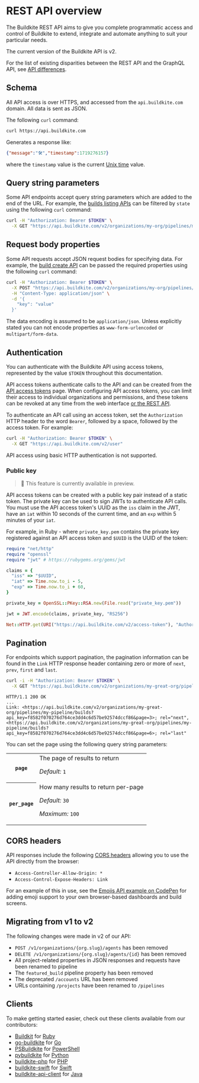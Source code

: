 # REST API overview

The Buildkite REST API aims to give you complete programmatic access and control of Buildkite to extend, integrate and automate anything to suit your particular needs.

The current version of the Buildkite API is v2.

For the list of existing disparities between the REST API and the GraphQL API, see [API differences](/docs/apis/api-differences).

## Schema

All API access is over HTTPS, and accessed from the `api.buildkite.com` domain. All data is sent as JSON.

The following `curl` command:

```bash
curl https://api.buildkite.com
```

Generates a response like:

```json
{"message":"🛠","timestamp":1719276157}
```

where the `timestamp` value is the current [Unix time](https://en.wikipedia.org/wiki/Unix_time) value.

## Query string parameters

Some API endpoints accept query string parameters which are added to the end of the URL. For example, the [builds listing APIs](/docs/api/builds#list-all-builds) can be filtered by `state` using the following `curl` command:

```bash
curl -H "Authorization: Bearer $TOKEN" \
  -X GET "https://api.buildkite.com/v2/organizations/my-org/pipelines/my-pipeline/builds?state=passed"
```

## Request body properties

Some API requests accept JSON request bodies for specifying data. For example, the [build create API](/docs/api/builds#create-a-build) can be passed the required properties using the following `curl` command:

```bash
curl -H "Authorization: Bearer $TOKEN" \
  -X POST "https://api.buildkite.com/v2/organizations/my-org/pipelines/my-pipeline/builds" \
  -H "Content-Type: application/json" \
  -d '{
    "key": "value"
  }'
```

The data encoding is assumed to be `application/json`. Unless explicitly stated you can not encode properties as `www-form-urlencoded` or `multipart/form-data`.

## Authentication

You can authenticate with the Buildkite API using access tokens, represented by the value `$TOKEN` throughout this documentation.

API access tokens authenticate calls to the API and can be created from the <a href="<%= url_helpers.user_access_tokens_url %>" rel="nofollow">API access tokens</a> page. When configuring API access tokens, you can limit their access to individual organizations and permissions, and these tokens can be revoked at any time from the web interface [or the REST API](/docs/apis/rest-api/access-token#revoke-the-current-token).

To authenticate an API call using an access token, set the <code>Authorization</code> HTTP header to the word <code>Bearer</code>, followed by a space, followed by the access token. For example:

```bash
curl -H "Authorization: Bearer $TOKEN" \
  -X GET "https://api.buildkite.com/v2/user"
```

API access using basic HTTP authentication is not supported.

### Public key

> 📘 This feature is currently available in preview.

API access tokens can be created with a public key pair instead of a static token. The private key can be used to sign JWTs to authenticate API calls. You must use the API access token's UUID as the `iss` claim in the JWT, have an `iat` within 10 seconds of the current time, and an `exp` within 5 minutes of your `iat`.

For example, in Ruby - where `private_key.pem` contains the private key registered against an API access token and `$UUID` is the UUID of the token:

```ruby
require "net/http"
require "openssl"
require "jwt" # https://rubygems.org/gems/jwt

claims = {
  "iss" => "$UUID",
  "iat" => Time.now.to_i - 5,
  "exp" => Time.now.to_i + 60,
}

private_key = OpenSSL::PKey::RSA.new(File.read("private_key.pem"))

jwt = JWT.encode(claims, private_key, "RS256")

Net::HTTP.get(URI("https://api.buildkite.com/v2/access-token"), "Authorization" => "Bearer #{jwt}")
```

## Pagination

For endpoints which support pagination, the pagination information can be found in the `Link` HTTP response header containing zero or more of `next`, `prev`, `first` and `last`.

```bash
curl -i -H "Authorization: Bearer $TOKEN" \
  -X GET "https://api.buildkite.com/v2/organizations/my-great-org/pipelines/my-pipeline/builds"
```

```
HTTP/1.1 200 OK
...
Link: <https://api.buildkite.com/v2/organizations/my-great-org/pipelines/my-pipeline/builds?api_key=f8582f070276d764ce3dd4c6d57be92574dccf86&page=3>; rel="next", <https://api.buildkite.com/v2/organizations/my-great-org/pipelines/my-pipeline/builds?api_key=f8582f070276d764ce3dd4c6d57be92574dccf86&page=6>; rel="last"
```

You can set the page using the following query string parameters:

<table>
<tbody>
  <tr><th><code>page</code></th><td>The page of results to return<p class="Docs__api-param-eg"><em>Default:</em> <code>1</code></p></td></tr>
  <tr><th><code>per_page</code></th><td>How many results to return per-page<p class="Docs__api-param-eg"><em>Default:</em> <code>30</code></p><p class="Docs__api-param-eg"><em>Maximum:</em> <code>100</code></p></td></tr>
</tbody>
</table>

## CORS headers

API responses include the following [CORS headers](https://developer.mozilla.org/en-US/docs/Web/HTTP/Access_control_CORS) allowing you to use the API directly from the browser:

* `Access-Controller-Allow-Origin: *`
* `Access-Control-Expose-Headers: Link`

For an example of this in use, see the [Emojis API example on CodePen](https://codepen.io/dannymidnight/pen/jOpJpmY) for adding emoji support to your own browser-based dashboards and build screens.

## Migrating from v1 to v2

The following changes were made in v2 of our API:

* <code>POST /v1/organizations/{org.slug}/agents</code> has been removed
* <code>DELETE /v1/organizations/{org.slug}/agents/{id}</code> has been removed
* All project-related properties in JSON responses and requests have been renamed to pipeline
* The <code>featured_build</code> pipeline property has been removed
* The deprecated <code>/accounts</code> URL has been removed
* URLs containing <code>/projects</code> have been renamed to <code>/pipelines</code>

## Clients

To make getting started easier, check out these clients available from our contributors:

<!-- vale off -->

* [Buildkit](https://github.com/Shopify/buildkit) for [Ruby](https://www.ruby-lang.org)
* [go-buildkite](https://github.com/buildkite/go-buildkite) for [Go](https://golang.org)
* [PSBuildkite](https://github.com/felixfbecker/PSBuildkite) for [PowerShell](https://microsoft.com/powershell)
* [pybuildkite](https://github.com/pyasi/pybuildkite) for [Python](https://www.python.org/)
* [buildkite-php](https://github.com/bbaga/buildkite-php) for [PHP](https://www.php.net/)
* [buildkite-swift](https://github.com/aaronsky/buildkite-swift) for [Swift](https://swift.org)
* [buildkite-api-client](https://github.com/SourceLabOrg/Buildkite-Api-Client) for [Java](https://www.java.com)

<!-- vale on -->
